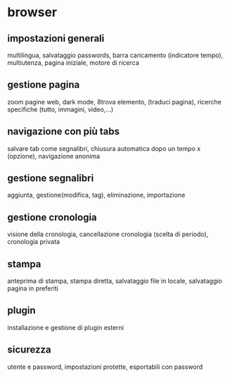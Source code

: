 # browser
## impostazioni generali
multilingua, salvataggio passwords, barra caricamento (indicatore tempo), multiutenza, pagina iniziale, motore di ricerca
## gestione pagina
zoom pagine web, dark mode, 8trova elemento, (traduci pagina), ricerche specifiche (tutto, immagini, video,...)
## navigazione con più tabs
salvare tab come segnalibri, chiusura automatica dopo un tempo x (opzione), navigazione anonima
## gestione segnalibri
aggiunta, gestione(modifica, tag), eliminazione, importazione
## gestione cronologia
visione della cronologia, cancellazione cronologia (scelta di periodo), cronologia privata
## stampa
anteprima di stampa, stampa diretta, salvataggio file in locale, salvataggio pagina in preferiti
## plugin
installazione e gestione di plugin esterni
## sicurezza
utente e password, impostazioni protette, esportabili con password
